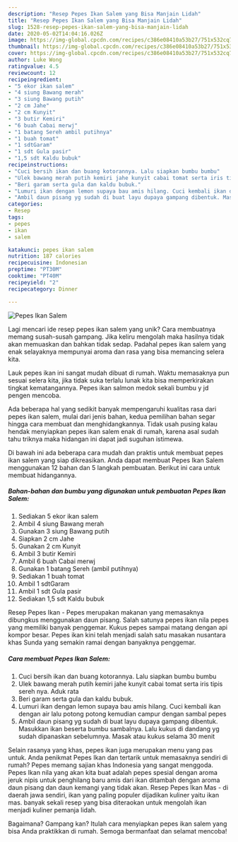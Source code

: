 ```yaml
---
description: "Resep Pepes Ikan Salem yang Bisa Manjain Lidah"
title: "Resep Pepes Ikan Salem yang Bisa Manjain Lidah"
slug: 1528-resep-pepes-ikan-salem-yang-bisa-manjain-lidah
date: 2020-05-02T14:04:16.026Z
image: https://img-global.cpcdn.com/recipes/c386e08410a53b27/751x532cq70/pepes-ikan-salem-foto-resep-utama.jpg
thumbnail: https://img-global.cpcdn.com/recipes/c386e08410a53b27/751x532cq70/pepes-ikan-salem-foto-resep-utama.jpg
cover: https://img-global.cpcdn.com/recipes/c386e08410a53b27/751x532cq70/pepes-ikan-salem-foto-resep-utama.jpg
author: Luke Wong
ratingvalue: 4.5
reviewcount: 12
recipeingredient:
- "5 ekor ikan salem"
- "4 siung Bawang merah"
- "3 siung Bawang putih"
- "2 cm Jahe"
- "2 cm Kunyit"
- "3 butir Kemiri"
- "6 buah Cabai merwj"
- "1 batang Sereh ambil putihnya"
- "1 buah tomat"
- "1 sdtGaram"
- "1 sdt Gula pasir"
- "1,5 sdt Kaldu bubuk"
recipeinstructions:
- "Cuci bersih ikan dan buang kotorannya. Lalu siapkan bumbu bumbu"
- "Ulek bawang merah putih kemiri jahe kunyit cabai tomat serta iris tipis sereh nya. Aduk rata"
- "Beri garam serta gula dan kaldu bubuk."
- "Lumuri ikan dengan lemon supaya bau amis hilang. Cuci kembali ikan dengan air lalu potong potong kemudian campur dengan sambal pepes"
- "Ambil daun pisang yg sudah di buat layu dupaya gampang dibentuk. Masukkan ikan beserta bumbu sambalnya. Lalu kukus di dandang yg sudah dipanaskan sebelumnya. Masak atau kukus selama 30 menit"
categories:
- Resep
tags:
- pepes
- ikan
- salem

katakunci: pepes ikan salem 
nutrition: 187 calories
recipecuisine: Indonesian
preptime: "PT30M"
cooktime: "PT40M"
recipeyield: "2"
recipecategory: Dinner

---
```



![Pepes Ikan Salem](https://img-global.cpcdn.com/recipes/c386e08410a53b27/751x532cq70/pepes-ikan-salem-foto-resep-utama.jpg)

Lagi mencari ide resep pepes ikan salem yang unik? Cara membuatnya memang susah-susah gampang. Jika keliru mengolah maka hasilnya tidak akan memuaskan dan bahkan tidak sedap. Padahal pepes ikan salem yang enak selayaknya mempunyai aroma dan rasa yang bisa memancing selera kita.

Lauk pepes ikan ini sangat mudah dibuat di rumah. Waktu memasaknya pun sesuai selera kita, jika tidak suka terlalu lunak kita bisa memperkirakan tingkat kematangannya. Pepes ikan salmon medok sekali bumbu y jd pengen mencoba.

Ada beberapa hal yang sedikit banyak mempengaruhi kualitas rasa dari pepes ikan salem, mulai dari jenis bahan, kedua pemilihan bahan segar hingga cara membuat dan menghidangkannya. Tidak usah pusing kalau hendak menyiapkan pepes ikan salem enak di rumah, karena asal sudah tahu triknya maka hidangan ini dapat jadi suguhan istimewa.


Di bawah ini ada beberapa cara mudah dan praktis untuk membuat pepes ikan salem yang siap dikreasikan. Anda dapat membuat Pepes Ikan Salem menggunakan 12 bahan dan 5 langkah pembuatan. Berikut ini cara untuk membuat hidangannya.

<!--inarticleads1-->

##### Bahan-bahan dan bumbu yang digunakan untuk pembuatan Pepes Ikan Salem:

1. Sediakan 5 ekor ikan salem
1. Ambil 4 siung Bawang merah
1. Gunakan 3 siung Bawang putih
1. Siapkan 2 cm Jahe
1. Gunakan 2 cm Kunyit
1. Ambil 3 butir Kemiri
1. Ambil 6 buah Cabai merwj
1. Gunakan 1 batang Sereh (ambil putihnya)
1. Sediakan 1 buah tomat
1. Ambil 1 sdtGaram
1. Ambil 1 sdt Gula pasir
1. Sediakan 1,5 sdt Kaldu bubuk


Resep Pepes Ikan - Pepes merupakan makanan yang memasaknya dibungkus menggunakan daun pisang. Salah satunya pepes ikan nila pepes yang memiliki banyak penggemar. Kukus pepes sampai matang dengan api kompor besar. Pepes ikan kini telah menjadi salah satu masakan nusantara khas Sunda yang semakin ramai dengan banyaknya penggemar. 

<!--inarticleads2-->

##### Cara membuat Pepes Ikan Salem:

1. Cuci bersih ikan dan buang kotorannya. Lalu siapkan bumbu bumbu
1. Ulek bawang merah putih kemiri jahe kunyit cabai tomat serta iris tipis sereh nya. Aduk rata
1. Beri garam serta gula dan kaldu bubuk.
1. Lumuri ikan dengan lemon supaya bau amis hilang. Cuci kembali ikan dengan air lalu potong potong kemudian campur dengan sambal pepes
1. Ambil daun pisang yg sudah di buat layu dupaya gampang dibentuk. Masukkan ikan beserta bumbu sambalnya. Lalu kukus di dandang yg sudah dipanaskan sebelumnya. Masak atau kukus selama 30 menit


Selain rasanya yang khas, pepes ikan juga merupakan menu yang pas untuk. Anda penikmat Pepes Ikan dan tertarik untuk memasaknya sendiri di rumah? Pepes memang sajian khas Indonesia yang sangat menggoda. Pepes Ikan nila yang akan kita buat adalah pepes spesial dengan aroma jeruk nipis untuk penghilang baru amis dari ikan ditambah dengan aroma daun pisang dan daun kemangi yang tidak akan. Resep Pepes Ikan Mas - di daerah jawa sendiri, ikan yang paling populer dijadikan kuliner yaitu ikan mas. banyak sekali resep yang bisa diteraokan untuk mengolah ikan menjadi kuliner pemanja lidah. 

Bagaimana? Gampang kan? Itulah cara menyiapkan pepes ikan salem yang bisa Anda praktikkan di rumah. Semoga bermanfaat dan selamat mencoba!
